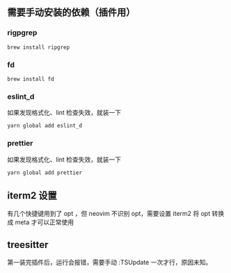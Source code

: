 ## 需要手动安装的依赖（插件用）

### rigpgrep
```
brew install ripgrep
```

### fd

```
brew install fd
```

### eslint_d

如果发现格式化、lint 检查失效，就装一下

```
yarn global add eslint_d
```

### prettier

如果发现格式化、lint 检查失效，就装一下

```
yarn global add prettier
```

## iterm2 设置

有几个快捷键用到了 opt ，但 neovim 不识别 opt，需要设置 iterm2 将 opt 转换成 meta 才可以正常使用

## treesitter

第一装完插件后，运行会报错，需要手动 :TSUpdate 一次才行，原因未知。
